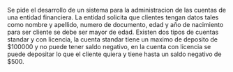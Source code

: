  Se pide el desarrollo de un sistema para la administracion de las cuentas de una entidad financiera. La entidad solicita que clientes tengan datos tales como nombre y apellido, numero de documento, edad y año de nacimiento para ser cliente se debe ser mayor de edad.
 Existen dos tipos de cuentas standar y con licencia, la cuenta standar tiene un maximo de deposito de $100000 y no puede tener saldo negativo, en la cuenta con licencia se puede depositar lo que el cliente quiera y tiene hasta un saldo negativo de $500.